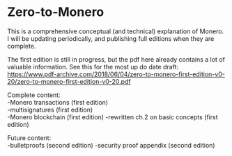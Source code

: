 # Zero-to-Monero

This is a comprehensive conceptual (and technical) explanation of Monero. I will be updating periodically, and publishing full editions when they are complete.

The first edition is still in progress, but the pdf here already contains a lot of valuable information. See this for the most up do date draft:  
https://www.pdf-archive.com/2018/06/04/zero-to-monero-first-edition-v0-20/zero-to-monero-first-edition-v0-20.pdf

Complete content:  
-Monero transactions (first edition)  
-multisignatures (first edition)  
-Monero blockchain (first edition)
-rewritten ch.2 on basic concepts (first edition)   

Future content:  
-bulletproofs (second edition)
-security proof appendix (second edition)
